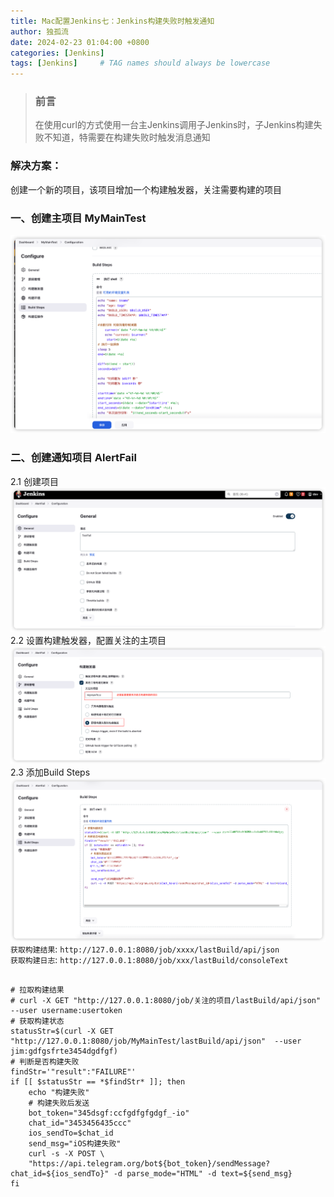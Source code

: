```yaml
---
title: Mac配置Jenkins七：Jenkins构建失败时触发通知
author: 独孤流
date: 2024-02-23 01:04:00 +0800
categories: [Jenkins]
tags: [Jenkins]     # TAG names should always be lowercase
---
```


> ### 前言
> 在使用curl的方式使用一台主Jenkins调用子Jenkins时，子Jenkins构建失败不知道，特需要在构建失败时触发消息通知

### 解决方案：
创建一个新的项目，该项目增加一个构建触发器，关注需要构建的项目

### 一、创建主项目 MyMainTest
![image](/assets/img/jenkins/jenkins8_alert0.png)
### 二、创建通知项目 AlertFail
2.1 创建项目
![image](/assets/img/jenkins/jenkins8_alert1.png)
2.2 设置构建触发器，配置关注的主项目
![image](/assets/img/jenkins/jenkins8_alert2.png)
2.3 添加Build Steps
![image](/assets/img/jenkins/jenkins8_alert3.png)
`获取构建结果`: `http://127.0.0.1:8080/job/xxxx/lastBuild/api/json`\
`获取构建日志`: `http://127.0.0.1:8080/job/xxx/lastBuild/consoleText`
```

# 拉取构建结果
# curl -X GET "http://127.0.0.1:8080/job/关注的项目/lastBuild/api/json"  --user username:usertoken
# 获取构建状态
statusStr=$(curl -X GET "http://127.0.0.1:8080/job/MyMainTest/lastBuild/api/json"  --user jim:gdfgsfrte3454dgdfgf)
# 判断是否构建失败
findStr='"result":"FAILURE"'
if [[ $statusStr == *$findStr* ]]; then
	echo "构建失败"
    # 构建失败后发送
	bot_token="345dsgf:ccfgdfgfgdgf_-io"
	chat_id="3453456435ccc"
	ios_sendTo=$chat_id
	send_msg="iOS构建失败"
	curl -s -X POST \
	"https://api.telegram.org/bot${bot_token}/sendMessage?chat_id=${ios_sendTo}" -d parse_mode="HTML" -d text=${send_msg}
fi

```